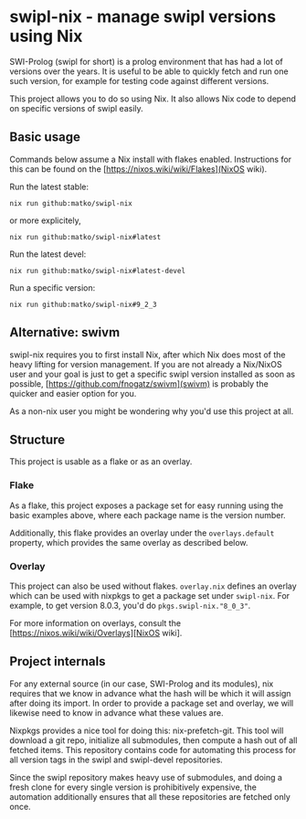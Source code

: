 # swipl-nix - manage swipl versions using Nix
SWI-Prolog (swipl for short) is a prolog environment that has had a
lot of versions over the years. It is useful to be able to quickly
fetch and run one such version, for example for testing code against
different versions.

This project allows you to do so using Nix. It also allows Nix code to
depend on specific versions of swipl easily.

## Basic usage
Commands below assume a Nix install with flakes enabled. Instructions
for this can be found on the [https://nixos.wiki/wiki/Flakes](NixOS
wiki).

Run the latest stable:
```
nix run github:matko/swipl-nix
```
or more explicitely,
```
nix run github:matko/swipl-nix#latest
```

Run the latest devel:
```
nix run github:matko/swipl-nix#latest-devel
```

Run a specific version:
```
nix run github:matko/swipl-nix#9_2_3
```

## Alternative: swivm
swipl-nix requires you to first install Nix, after which Nix does most
of the heavy lifting for version management. If you are not already a
Nix/NixOS user and your goal is just to get a specific swipl version
installed as soon as possible,
[https://github.com/fnogatz/swivm](swivm) is probably the quicker and
easier option for you.

As a non-nix user you might be wondering why you'd use this project at all. 

## Structure
This project is usable as a flake or as an overlay.

### Flake
As a flake, this project exposes a package set for easy running using
the basic examples above, where each package name is the version
number.

Additionally, this flake provides an overlay under the
`overlays.default` property, which provides the same overlay as
described below.

### Overlay
This project can also be used without flakes. `overlay.nix` defines an
overlay which can be used with nixpkgs to get a package set under
`swipl-nix`. For example, to get version 8.0.3, you'd do `pkgs.swipl-nix."8_0_3"`.

For more information on overlays, consult the [https://nixos.wiki/wiki/Overlays][NixOS wiki].

## Project internals
For any external source (in our case, SWI-Prolog and its modules), nix
requires that we know in advance what the hash will be which it will
assign after doing its import. In order to provide a package set and
overlay, we will likewise need to know in advance what these values
are.

Nixpkgs provides a nice tool for doing this: nix-prefetch-git. This
tool will download a git repo, initialize all submodules, then compute
a hash out of all fetched items. This repository contains code for
automating this process for all version tags in the swipl and
swipl-devel repositories.

Since the swipl repository makes heavy use of submodules, and doing a
fresh clone for every single version is prohibitively expensive, the
automation additionally ensures that all these repositories are
fetched only once.

